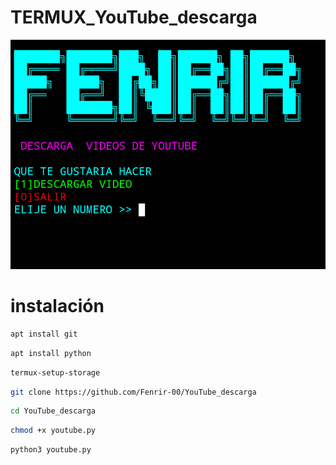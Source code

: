 # TERMUX_YouTube_descarga
![Screenshot](youtube.png)

# instalación
```bash
apt install git
```
```bash
apt install python
```
```bash
termux-setup-storage
```
```bash
git clone https://github.com/Fenrir-00/YouTube_descarga
```
```bash
cd YouTube_descarga
```
```bash
chmod +x youtube.py
```
```bash
python3 youtube.py
```
